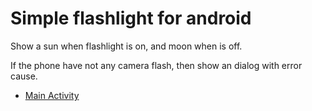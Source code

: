 # Simple flashlight for android
Show a sun when flashlight is on, and moon when is off.

If the phone have not any camera flash, then show an dialog with error cause.

* [Main Activity](../main/src/main/java/com/gioia/flashlight/MainActivity.java)
